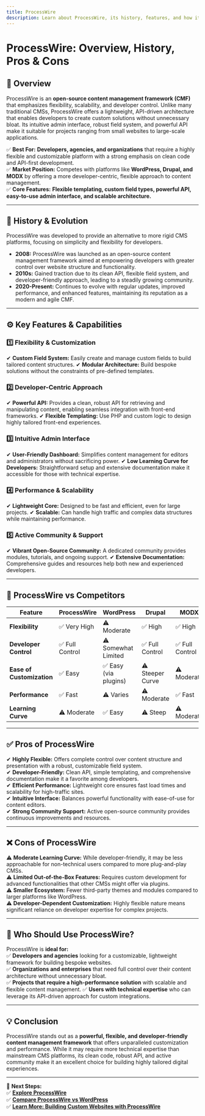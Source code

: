 ```yaml
---
title: ProcessWire
description: Learn about ProcessWire, its history, features, and how it compares to other content management systems.
---
```


# **ProcessWire: Overview, History, Pros & Cons**

## **📌 Overview**  
ProcessWire is an **open-source content management framework (CMF)** that emphasizes flexibility, scalability, and developer control. Unlike many traditional CMSs, ProcessWire offers a lightweight, API-driven architecture that enables developers to create custom solutions without unnecessary bloat. Its intuitive admin interface, robust field system, and powerful API make it suitable for projects ranging from small websites to large-scale applications.

✅ **Best For:** **Developers, agencies, and organizations** that require a highly flexible and customizable platform with a strong emphasis on clean code and API-first development.  
✅ **Market Position:** Competes with platforms like **WordPress, Drupal, and MODX** by offering a more developer-centric, flexible approach to content management.  
✅ **Core Features:** **Flexible templating, custom field types, powerful API, easy-to-use admin interface, and scalable architecture.**

---

## **📜 History & Evolution**  
ProcessWire was developed to provide an alternative to more rigid CMS platforms, focusing on simplicity and flexibility for developers.

- **2008:** ProcessWire was launched as an open-source content management framework aimed at empowering developers with greater control over website structure and functionality.
- **2010s:** Gained traction due to its clean API, flexible field system, and developer-friendly approach, leading to a steadily growing community.
- **2020-Present:** Continues to evolve with regular updates, improved performance, and enhanced features, maintaining its reputation as a modern and agile CMF.

---

## **⚙️ Key Features & Capabilities**

### **1️⃣ Flexibility & Customization**
✔ **Custom Field System:** Easily create and manage custom fields to build tailored content structures.
✔ **Modular Architecture:** Build bespoke solutions without the constraints of pre-defined templates.

### **2️⃣ Developer-Centric Approach**
✔ **Powerful API:** Provides a clean, robust API for retrieving and manipulating content, enabling seamless integration with front-end frameworks.
✔ **Flexible Templating:** Use PHP and custom logic to design highly tailored front-end experiences.

### **3️⃣ Intuitive Admin Interface**
✔ **User-Friendly Dashboard:** Simplifies content management for editors and administrators without sacrificing power.
✔ **Low Learning Curve for Developers:** Straightforward setup and extensive documentation make it accessible for those with technical expertise.

### **4️⃣ Performance & Scalability**
✔ **Lightweight Core:** Designed to be fast and efficient, even for large projects.
✔ **Scalable:** Can handle high traffic and complex data structures while maintaining performance.

### **5️⃣ Active Community & Support**
✔ **Vibrant Open-Source Community:** A dedicated community provides modules, tutorials, and ongoing support.
✔ **Extensive Documentation:** Comprehensive guides and resources help both new and experienced developers.

---

## **🔄 ProcessWire vs Competitors**

| Feature                   | ProcessWire     | WordPress         | Drupal            | MODX             |
|---------------------------|-----------------|-------------------|-------------------|------------------|
| **Flexibility**           | ✅ Very High    | ⚠ Moderate        | ✅ High           | ✅ High          |
| **Developer Control**     | ✅ Full Control | ⚠ Somewhat Limited| ✅ Full Control    | ✅ Full Control   |
| **Ease of Customization** | ✅ Easy         | ✅ Easy (via plugins)| ⚠ Steeper Curve  | ⚠ Moderate      |
| **Performance**           | ✅ Fast         | ⚠ Varies          | ⚠ Moderate       | ✅ Fast          |
| **Learning Curve**        | ⚠ Moderate     | ✅ Easy           | ⚠ Steep           | ⚠ Moderate      |

---

## **✅ Pros of ProcessWire**  
✔ **Highly Flexible:** Offers complete control over content structure and presentation with a robust, customizable field system.  
✔ **Developer-Friendly:** Clean API, simple templating, and comprehensive documentation make it a favorite among developers.  
✔ **Efficient Performance:** Lightweight core ensures fast load times and scalability for high-traffic sites.  
✔ **Intuitive Interface:** Balances powerful functionality with ease-of-use for content editors.  
✔ **Strong Community Support:** Active open-source community provides continuous improvements and resources.

---

## **❌ Cons of ProcessWire**  
⚠ **Moderate Learning Curve:** While developer-friendly, it may be less approachable for non-technical users compared to more plug-and-play CMSs.  
⚠ **Limited Out-of-the-Box Features:** Requires custom development for advanced functionalities that other CMSs might offer via plugins.  
⚠ **Smaller Ecosystem:** Fewer third-party themes and modules compared to larger platforms like WordPress.  
⚠ **Developer-Dependent Customization:** Highly flexible nature means significant reliance on developer expertise for complex projects.

---

## **🎯 Who Should Use ProcessWire?**  
ProcessWire is **ideal for:**  
✅ **Developers and agencies** looking for a customizable, lightweight framework for building bespoke websites.  
✅ **Organizations and enterprises** that need full control over their content architecture without unnecessary bloat.  
✅ **Projects that require a high-performance solution** with scalable and flexible content management.
✅ **Users with technical expertise** who can leverage its API-driven approach for custom integrations.

---

## **💡 Conclusion**  
ProcessWire stands out as a **powerful, flexible, and developer-friendly content management framework** that offers unparalleled customization and performance. While it may require more technical expertise than mainstream CMS platforms, its clean code, robust API, and active community make it an excellent choice for building highly tailored digital experiences.

---

🚀 **Next Steps:**  
✅ **[Explore ProcessWire](https://processwire.com/)**  
✅ **[Compare ProcessWire vs WordPress](#)**  
✅ **[Learn More: Building Custom Websites with ProcessWire](#)**
